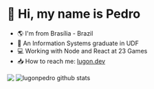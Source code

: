 # 👋 Hi, my name is Pedro

  - 🌎 I'm from Brasília - Brazil
  - 🎒 An Information Systems graduate in UDF
  - 💻 Working with Node and React at 23 Games
  - 📥 How to reach me: <a href="https://www.lugon.dev/">lugon.dev</a>

<img align="center" src="https://github-readme-stats-wine-beta-37.vercel.app/api/top-langs/?username=lugonpedro&layout=donut&theme=tokyonight&hide_border=true" />
<img align="center" src="https://github-readme-stats-wine-beta-37.vercel.app/api?username=lugonpedro&show_icons=true&theme=tokyonight&hide_border=true" alt="lugonpedro github stats" />
